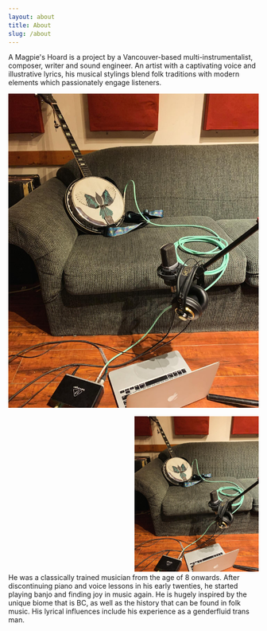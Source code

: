 ```yaml
---
layout: about
title: About
slug: /about
---
```

A Magpie's Hoard is a project by a Vancouver-based multi-instrumentalist, composer, writer and sound engineer. An artist with a captivating voice and illustrative lyrics, his musical stylings blend folk traditions with modern elements which passionately engage listeners.




![Image of banjo on sofa with microphone and headphones set up with computer for recording](/assets/img/recordingbanjo.jpg)

<div align="right"> 

<img src="/assets/img/recordingbanjo.jpg" width="250px" alt="Image of banjo on sofa with microphone and headphones set up with computer for recording">

</div>

<div>
He was a classically trained musician from the age of 8 onwards. After discontinuing piano and voice lessons in his early twenties, he started playing banjo and finding joy in music again. He is hugely inspired by the unique biome that is BC, as well as the history that can be found in folk music. His lyrical influences include his experience as a genderfluid trans man.
</div>
<br>
<br>

